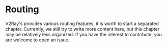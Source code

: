 # Routing

V2Ray's provides various routing features, it is worth to start a separated chapter. Currently, we still try to write more content here, but this chapter may be relatively less organized. If you have the interest to contribute, you are welcome to open an issue.
